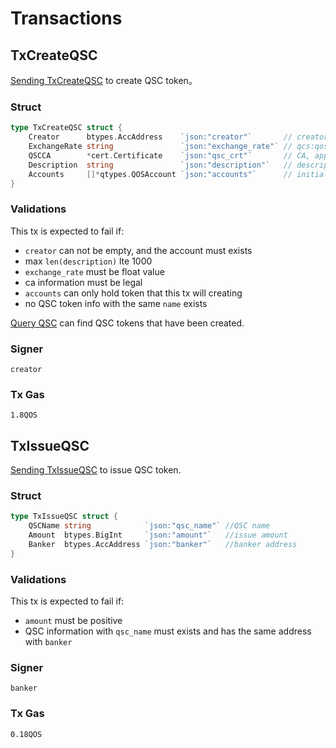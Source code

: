# Transactions

## TxCreateQSC

[Sending TxCreateQSC](../../command/qoscli.md#create-qsc) to create QSC token。

### Struct

```go
type TxCreateQSC struct {
	Creator      btypes.AccAddress    `json:"creator"`       // creator address
	ExchangeRate string               `json:"exchange_rate"` // qcs:qos exchange rate
	QSCCA        *cert.Certificate    `json:"qsc_crt"`       // CA, applied from CA center
	Description  string               `json:"description"`   // description
	Accounts     []*qtypes.QOSAccount `json:"accounts"`      // initial QSC holders
}
```

### Validations

This tx is expected to fail if:
- `creator` can not be empty, and the account must exists
- max `len(description)` lte 1000
- `exchange_rate` must be float value
- ca information must be legal
- `accounts` can only hold token that this tx will creating
- no QSC token info with the same `name` exists

[Query QSC](../../command/qoscli.md#query-qsc) can find QSC tokens that have been created.

### Signer

`creator`

### Tx Gas

`1.8QOS`

## TxIssueQSC

[Sending TxIssueQSC](../../command/qoscli.md#issue-qsc) to issue QSC token.

### Struct

```go
type TxIssueQSC struct {
	QSCName string            `json:"qsc_name"` //QSC name
	Amount  btypes.BigInt     `json:"amount"`   //issue amount
	Banker  btypes.AccAddress `json:"banker"`   //banker address
}

```

### Validations

This tx is expected to fail if:
- `amount` must be positive
- QSC information with `qsc_name` must exists and has the same address with `banker`

### Signer

`banker`

### Tx Gas

`0.18QOS`